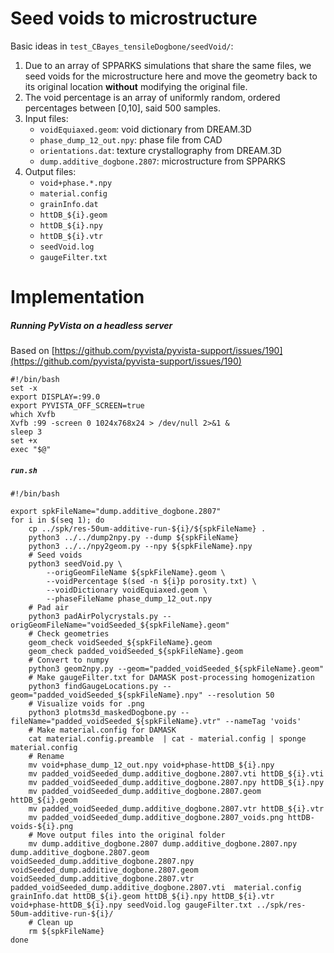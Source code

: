 
# Seed voids to microstructure

Basic ideas in `test_CBayes_tensileDogbone/seedVoid/`:

1. Due to an array of SPPARKS simulations that share the same files, we seed voids for the microstructure here and move the geometry back to its original location **without** modifying the original file. 
1. The void percentage is an array of uniformly random, ordered percentages between [0,10], said 500 samples. 
1. Input files:
    * `voidEquiaxed.geom`: void dictionary from DREAM.3D
    * `phase_dump_12_out.npy`: phase file from CAD
    * `orientations.dat`: texture crystallography from DREAM.3D
    * `dump.additive_dogbone.2807`: microstructure from SPPARKS
1. Output files: 
    * `void+phase.*.npy`
    * `material.config`
    * `grainInfo.dat`
    * `httDB_${i}.geom`
    * `httDB_${i}.npy`
    * `httDB_${i}.vtr`
    * `seedVoid.log`
    * `gaugeFilter.txt`

# Implementation

##### Running PyVista on a headless server

Based on [https://github.com/pyvista/pyvista-support/issues/190](https://github.com/pyvista/pyvista-support/issues/190)

```shell
#!/bin/bash
set -x
export DISPLAY=:99.0
export PYVISTA_OFF_SCREEN=true
which Xvfb
Xvfb :99 -screen 0 1024x768x24 > /dev/null 2>&1 &
sleep 3
set +x
exec "$@"
```

##### `run.sh`

```shell
#!/bin/bash

export spkFileName="dump.additive_dogbone.2807"
for i in $(seq 1); do
    cp ../spk/res-50um-additive-run-${i}/${spkFileName} . 
    python3 ../../dump2npy.py --dump ${spkFileName}
    python3 ../../npy2geom.py --npy ${spkFileName}.npy
    # Seed voids
    python3 seedVoid.py \
        --origGeomFileName ${spkFileName}.geom \
        --voidPercentage $(sed -n ${i}p porosity.txt) \
        --voidDictionary voidEquiaxed.geom \
        --phaseFileName phase_dump_12_out.npy
    # Pad air
    python3 padAirPolycrystals.py --origGeomFileName="voidSeeded_${spkFileName}.geom"
    # Check geometries
    geom_check voidSeeded_${spkFileName}.geom
    geom_check padded_voidSeeded_${spkFileName}.geom
    # Convert to numpy
    python3 geom2npy.py --geom="padded_voidSeeded_${spkFileName}.geom"
    # Make gaugeFilter.txt for DAMASK post-processing homogenization
    python3 findGaugeLocations.py --geom="padded_voidSeeded_${spkFileName}.npy" --resolution 50
    # Visualize voids for .png
    python3 plotms3d_maskedDogbone.py --fileName="padded_voidSeeded_${spkFileName}.vtr" --nameTag 'voids'
    # Make material.config for DAMASK
    cat material.config.preamble  | cat - material.config | sponge material.config
    # Rename
    mv void+phase_dump_12_out.npy void+phase-httDB_${i}.npy
    mv padded_voidSeeded_dump.additive_dogbone.2807.vti httDB_${i}.vti
    mv padded_voidSeeded_dump.additive_dogbone.2807.npy httDB_${i}.npy
    mv padded_voidSeeded_dump.additive_dogbone.2807.geom httDB_${i}.geom 
    mv padded_voidSeeded_dump.additive_dogbone.2807.vtr httDB_${i}.vtr
    mv padded_voidSeeded_dump.additive_dogbone.2807_voids.png httDB-voids-${i}.png 
    # Move output files into the original folder
    mv dump.additive_dogbone.2807 dump.additive_dogbone.2807.npy dump.additive_dogbone.2807.geom voidSeeded_dump.additive_dogbone.2807.npy voidSeeded_dump.additive_dogbone.2807.geom voidSeeded_dump.additive_dogbone.2807.vtr padded_voidSeeded_dump.additive_dogbone.2807.vti  material.config grainInfo.dat httDB_${i}.geom httDB_${i}.npy httDB_${i}.vtr void+phase-httDB_${i}.npy seedVoid.log gaugeFilter.txt ../spk/res-50um-additive-run-${i}/
    # Clean up
    rm ${spkFileName}
done
```

